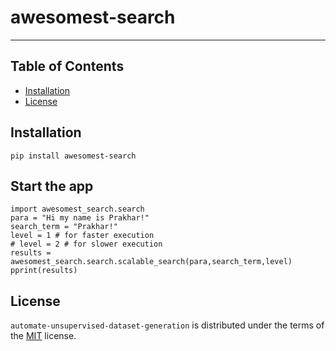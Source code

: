 # awesomest-search
-----

## Table of Contents

- [Installation](#installation)
- [License](#license)

## Installation

```console
pip install awesomest-search
```

## Start the app
```
import awesomest_search.search
para = "Hi my name is Prakhar!"
search_term = "Prakhar!"
level = 1 # for faster execution
# level = 2 # for slower execution
results = awesomest_search.search.scalable_search(para,search_term,level)
pprint(results)

```

## License

`automate-unsupervised-dataset-generation` is distributed under the terms of the [MIT](https://spdx.org/licenses/MIT.html) license.
